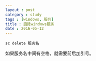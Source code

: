 ```yaml
---
layout : post
category : study
tags : [windows, 服务]
title : 删除windows服务
date : 2016-05-12
---
```


`sc delete 服务名`

如果服务名中间有空格，就需要前后加引号。
